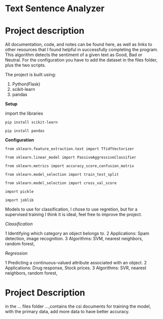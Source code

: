 # Text Sentence Analyzer
# Project description
All documentation, code, and notes can be found here, as well as links to other resources that I found helpful in successfully completing the program.
This algorithm detects the sentiment of a given text as Good, Bad or Neutral. For the configuration you have to add the dataset in the files folder, plus the two scripts.

The project is built using:
1. Python(Flask)
2. scikit-learn
3. pandas
 
**Setup**

import the libraries
```
pip install scikit-learn
```
```
pip install pandas
```
**Configuration**

```
from sklearn.feature_extraction.text import TfidfVectorizer
```
```
from sklearn.linear_model import PassiveAggressiveClassifier
```
```
from sklearn.metrics import accuracy_score,confusion_matrix
```
```
from sklearn.model_selection import train_test_split
```
```
from sklearn.model_selection import cross_val_score
```

```
import pickle
```

```
import joblib
```

Models to use for classification, I chose to use regretion, but for a supervised training I think it is ideal, feel free to improve the project.

*Classification*

1 Identifying which category an object belongs to.
2 Applications: Spam detection, image recognition.
3 Algorithms: SVM, nearest neighbors, random forest, 

*Regression*

1 Predicting a continuous-valued attribute associated with an object.
2 Applications: Drug response, Stock prices.
3 Algorithms: SVR, nearest neighbors, random forest,

# Project Description

in the 
...
files folder
...,contains the csi documents for training the model, with the primary data, add more data to have better accuracy.




